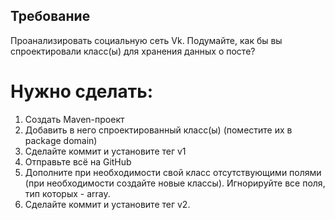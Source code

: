 ## Требование

Проанализировать  социальную сеть Vk. Подумайте, как бы вы спроектировали класс(ы) для хранения данных о посте?


# Нужно сделать:

1. Создать Maven-проект
1. Добавить в него спроектированный класс(ы) (поместите их в package domain)
1. Сделайте коммит и установите тег v1
1. Отправьте всё на GitHub
1. Дополните при необходимости свой класс отсутствующими полями (при необходимости создайте новые классы). Игнорируйте все поля, тип которых - array.
1. Сделайте коммит и установите тег v2.